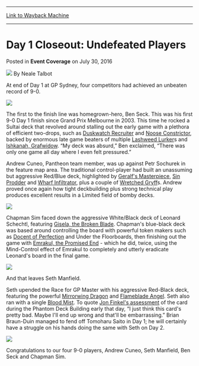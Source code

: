 
---
[Link to Wayback Machine](https://web.archive.org/web/20160803092318/http://magic.wizards.com/en/events/coverage/gpsyd16/day-1-closeout-undefeated-players-2016-07-30)

[_metadata_:author]:- "Neale Talbot"
[_metadata_:description]:- "At end of Day 1 at GP Sydney, four competitors had achieved an unbeaten record of 9-0.&#13; &#13;"
[_metadata_:generator]:- "Drupal 7 (http://drupal.org)"
[_metadata_:node]:- "1049111"
[_metadata_:publish_date]:- "2016-07-30"
[_metadata_:source]:- "div-main-content"
[_metadata_:title]:- "Day 1 Closeout: Undefeated Players"
[_metadata_:wayback_capture_timestamp]:- "2016-08-03 09:23:18"
[_metadata_:wayback_raw_url]:- "https://web.archive.org/web/20160803092318id_/http://magic.wizards.com/en/events/coverage/gpsyd16/day-1-closeout-undefeated-players-2016-07-30"
[_metadata_:wayback_url]:- "http://magic.wizards.com/en/events/coverage/gpsyd16/day-1-closeout-undefeated-players-2016-07-30"
---


Day 1 Closeout: Undefeated Players
==================================



 Posted in **Event Coverage**
 on July 30, 2016 






![](https://media.magic.wizards.com/styles/auth_small/public/images/person/Neale.jpg)
By Neale Talbot











At end of Day 1 at GP Sydney, four competitors had achieved an unbeaten record of 9-0.


![](https://media.wizards.com/2016/events/gpsyd16/gpsyd_day1closeout_undefeated.jpg)


The first to the finish line was homegrown-hero, Ben Seck. This was his first 9-0 Day 1 finish since Grand Prix Melbourne in 2003. This time he rocked a Sultai deck that revolved around stalling out the early game with a plethora of efficient two-drops, such as [Duskwatch Recruiter](http://gatherer.wizards.com/Pages/Card/Details.aspx?name=Duskwatch+Recruiter) and [Noose Constrictor](http://gatherer.wizards.com/Pages/Card/Details.aspx?name=Noose+Constrictor), backed by enormous late game beaters of multiple [Lashweed Lurker](http://gatherer.wizards.com/Pages/Card/Details.aspx?name=Lashweed+Lurker)s and [Ishkanah, Grafwidow](http://gatherer.wizards.com/Pages/Card/Details.aspx?name=Ishkanah%2C+Grafwidow). “My deck was absurd,” Ben exclaimed, “There was only one game all day where I even felt pressured.”


Andrew Cuneo, Pantheon team member, was up against Petr Sochurek in the feature map area. The traditional control-player had built an unassuming but aggressive Red/Blue deck, highlighted by [Geralf's Masterpiece](http://gatherer.wizards.com/Pages/Card/Details.aspx?name=Geralf%27s+Masterpiece), [Sin Prodder](http://gatherer.wizards.com/Pages/Card/Details.aspx?name=Sin+Prodder) and [Wharf Infiltrator](http://gatherer.wizards.com/Pages/Card/Details.aspx?name=Wharf+Infiltrator), plus a couple of [Wretched Gryff](http://gatherer.wizards.com/Pages/Card/Details.aspx?name=Wretched+Gryff)s. Andrew proved once again how tight deckbuilding plus strong technical play produces excellent results in a Limited field of bomby decks.


![](https://media.wizards.com/2016/events/gpsyd16/gpsyd_day1closeout_cuneo.jpg)


Chapman Sim faced down the aggressive White/Black deck of Leonard Schechtl, featuring [Gisela, the Broken Blade](http://gatherer.wizards.com/Pages/Card/Details.aspx?name=Gisela%2C+the+Broken+Blade). Chapman's blue-black deck was based around controlling the board with powerful token makers such as [Docent of Perfection](http://gatherer.wizards.com/Pages/Card/Details.aspx?name=Docent+of+Perfection) and Under the Floorboards, then finishing out the game with [Emrakul, the Promised End](http://gatherer.wizards.com/Pages/Card/Details.aspx?name=Emrakul%2C+the+Promised+End) - which he did, twice, using the Mind-Control effect of Emrakul to completely and utterly eradicate Leonard's board in the final game.


![](https://media.wizards.com/2016/events/gpsyd16/gpsyd_day1closeout_chapman.jpg)


And that leaves Seth Manfield.


Seth upended the Race for GP Master with his aggressive Red-Black deck, featuring the powerful [Mirrorwing Dragon](http://gatherer.wizards.com/Pages/Card/Details.aspx?name=Mirrorwing+Dragon) and [Flameblade Angel](http://gatherer.wizards.com/Pages/Card/Details.aspx?name=Flameblade+Angel). Seth also ran with a single [Blood Mist](http://gatherer.wizards.com/Pages/Card/Details.aspx?name=Blood+Mist). To quote [Jon Finkel's assessment](http://magic.wizards.com/en/events/coverage/gpsyd16/finkels-phantom-eldritch-deckbuilding-2016-07-29) of the card during the Phantom Deck Building early that day, “I just think this card's pretty bad. Maybe I'll end up wrong and that'll be embarrassing.” Brian Braun-Duin managed to fend off Tomoharu Saito in Day 1; he will certainly have a struggle on his hands doing the same with Seth on Day 2.


![](https://media.wizards.com/2016/events/gpsyd16/gpsyd_day1closeout_manfield.jpg)


Congratulations to our four 9-0 players, Andrew Cuneo, Seth Manfield, Ben Seck and Chapman Sim.







